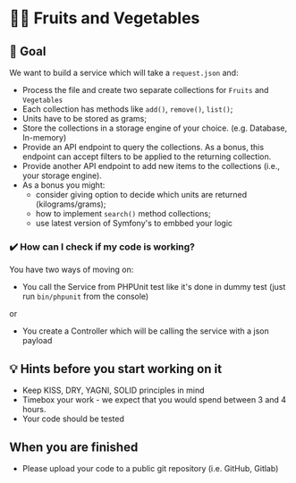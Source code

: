 # 🍎🥕 Fruits and Vegetables

## 🎯 Goal

We want to build a service which will take a `request.json` and:

* Process the file and create two separate collections for `Fruits` and `Vegetables`
* Each collection has methods like `add()`, `remove()`, `list()`;
* Units have to be stored as grams;
* Store the collections in a storage engine of your choice. (e.g. Database, In-memory)
* Provide an API endpoint to query the collections. As a bonus, this endpoint can accept filters to be applied to the
  returning collection.
* Provide another API endpoint to add new items to the collections (i.e., your storage engine).
* As a bonus you might:
    * consider giving option to decide which units are returned (kilograms/grams);
    * how to implement `search()` method collections;
    * use latest version of Symfony's to embbed your logic

### ✔️ How can I check if my code is working?

You have two ways of moving on:

* You call the Service from PHPUnit test like it's done in dummy test (just run `bin/phpunit` from the console)

or

* You create a Controller which will be calling the service with a json payload

## 💡 Hints before you start working on it

* Keep KISS, DRY, YAGNI, SOLID principles in mind
* Timebox your work - we expect that you would spend between 3 and 4 hours.
* Your code should be tested

## When you are finished

* Please upload your code to a public git repository (i.e. GitHub, Gitlab)

